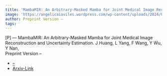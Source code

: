 ```yaml
---  
title: 'MambaMIR: An Arbitrary-Masked Mamba for Joint Medical Image Reconstruction and Uncertainty Estimation. J Huang, L Yang, F Wang, Y Wu, Y Nan,'  
image: 'https://angelicaiaviles.wordpress.com/wp-content/uploads/2024/03/mambamir-1.png'  
author: Preprint Version –  
tags:   
---  
```

  
[P] — MambaMIR: An Arbitrary-Masked Mamba for Joint Medical Image Reconstruction and Uncertainty Estimation. J Huang, L Yang, F Wang, Y Wu, Y Nan,  
Preprint Version –  
  
- [–](https://arxiv.org/search/cs?searchtype=author&query=Schonlieb,+C)
- [Arxiv-Link](https://arxiv.org/pdf/2402.18451.pdf)  
        